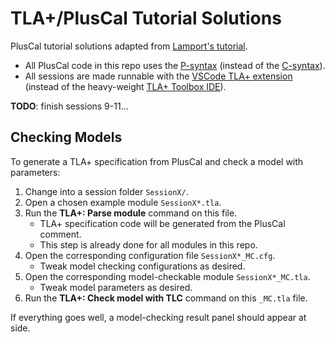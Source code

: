 # TLA+/PlusCal Tutorial Solutions

PlusCal tutorial solutions adapted from [Lamport's tutorial](https://lamport.azurewebsites.net/tla/tutorial/contents.html).

* All PlusCal code in this repo uses the [P-syntax](https://lamport.azurewebsites.net/tla/p-manual.pdf) (instead of the [C-syntax](https://lamport.azurewebsites.net/tla/c-manual.pdf)).
* All sessions are made runnable with the [VSCode TLA+ extension](https://github.com/tlaplus/vscode-tlaplus) (instead of the heavy-weight [TLA+ Toolbox IDE](https://lamport.azurewebsites.net/tla/toolbox.html)).

**TODO**: finish sessions 9-11...

## Checking Models

To generate a TLA+ specification from PlusCal and check a model with parameters:

1. Change into a session folder `SessionX/`.
2. Open a chosen example module `SessionX*.tla`.
3. Run the **TLA+: Parse module** command on this file.
    * TLA+ specification code will be generated from the PlusCal comment.
    * This step is already done for all modules in this repo.
4. Open the corresponding configuration file `SessionX*_MC.cfg`.
    * Tweak model checking configurations as desired.
5. Open the corresponding model-checkable module `SessionX*_MC.tla`.
    * Tweak model parameters as desired.
6. Run the **TLA+: Check model with TLC** command on this `_MC.tla` file.

If everything goes well, a model-checking result panel should appear at side.
